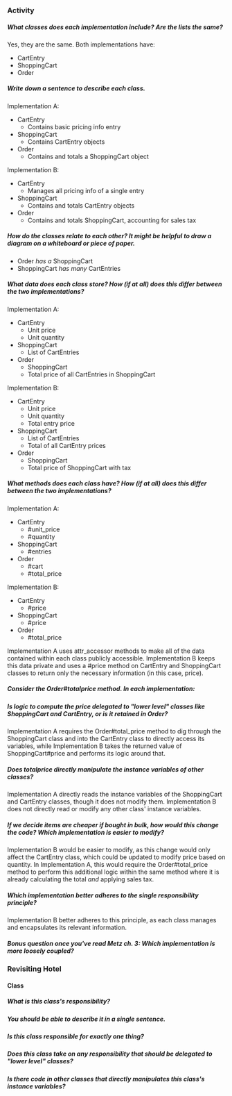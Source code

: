 ### Activity
##### What classes does each implementation include? Are the lists the same?  

Yes, they are the same. Both implementations have:  
  * CartEntry
  * ShoppingCart
  * Order


##### Write down a sentence to describe each class.  

Implementation A:  
* CartEntry
  * Contains basic pricing info entry
* ShoppingCart
  * Contains CartEntry objects
* Order
  * Contains and totals a ShoppingCart object

Implementation B:
* CartEntry
  * Manages all pricing info of a single entry
* ShoppingCart
  * Contains and totals CartEntry objects
* Order
  * Contains and totals ShoppingCart, accounting for sales tax

##### How do the classes relate to each other? It might be helpful to draw a diagram on a whiteboard or piece of paper.  
* Order _has a_ ShoppingCart
* ShoppingCart _has many_ CartEntries

##### What data does each class store? How (if at all) does this differ between the two implementations?  
Implementation A:  
* CartEntry
  * Unit price
  * Unit quantity
* ShoppingCart
  * List of CartEntries
* Order
  * ShoppingCart
  * Total price of all CartEntries in ShoppingCart

Implementation B:
* CartEntry
  * Unit price
  * Unit quantity
  * Total entry price
* ShoppingCart
  * List of CartEntries
  * Total of all CartEntry prices
* Order
  * ShoppingCart
  * Total price of ShoppingCart with tax

##### What methods does each class have? How (if at all) does this differ between the two implementations?  
Implementation A:  
* CartEntry
  * #unit_price
  * #quantity
* ShoppingCart
  * #entries
* Order
  * #cart
  * #total_price

Implementation B:
* CartEntry
  * #price
* ShoppingCart
  * #price
* Order
  * #total_price

Implementation A uses attr_accessor methods to make all of the data contained within each class publicly accessible. Implementation B keeps this data private and uses a #price method on CartEntry and ShoppingCart classes to return only the necessary information (in this case, price).

##### Consider the Order#totalprice method. In each implementation:  

##### Is logic to compute the price delegated to "lower level" classes like ShoppingCart and CartEntry, or is it retained in Order?  

Implementation A requires the Order#total_price method to dig through the ShoppingCart class and into the CartEntry class to directly access its variables, while Implementation B takes the returned value of ShoppingCart#price and performs its logic around that.

##### Does totalprice directly manipulate the instance variables of other classes?  

Implementation A directly reads the instance variables of the ShoppingCart and CartEntry classes, though it does not modify them. Implementation B does not directly read or modify any other class' instance variables.

##### If we decide items are cheaper if bought in bulk, how would this change the code? Which implementation is easier to modify?  

Implementation B would be easier to modify, as this change would only affect the CartEntry class, which could be updated to modify price based on quantity. In Implementation A, this would require the Order#total_price method to perform this additional logic within the same method where it is already calculating the total _and_ applying sales tax.

##### Which implementation better adheres to the single responsibility principle?  

Implementation B better adheres to this principle, as each class manages and encapsulates its relevant information.

##### Bonus question once you've read Metz ch. 3: Which implementation is more loosely coupled?  

### Revisiting Hotel

#### Class
##### What is this class's responsibility?
##### You should be able to describe it in a single sentence.
##### Is this class responsible for exactly one thing?
##### Does this class take on any responsibility that should be delegated to "lower level" classes?
##### Is there code in other classes that directly manipulates this class's instance variables?
